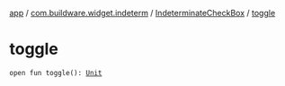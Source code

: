[app](../../index.md) / [com.buildware.widget.indeterm](../index.md) / [IndeterminateCheckBox](index.md) / [toggle](.)

# toggle

`open fun toggle(): `[`Unit`](https://kotlinlang.org/api/latest/jvm/stdlib/kotlin/-unit/index.html)